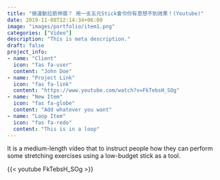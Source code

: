 ```yaml
---
title: "做運動拉筋伸展？ 用一支五元Stick會令你有意想不到效果！(Youtube)"
date: 2019-11-08T12:14:34+06:00
image: "images/portfolio/item1.png"
categories: ["Video"]
description: "This is meta description."
draft: false
project_info:
- name: "Client"
  icon: "fas fa-user"
  content: "John Doe"
- name: "Project Link"
  icon: "fas fa-link"
  content: "https://www.youtube.com/watch?v=FkTebsH_SOg"
- name: "New Item"
  icon: "fas fa-globe"
  content: "Add whatever you want"
- name: "Loop Item"
  icon: "fas fa-redo"
  content: "This is in a loop"
---
```


It is a medium-length vídeo that to instruct people how they can perform some stretching exercises using a low-budget stick as a tool.

{{< youtube FkTebsH_SOg >}}